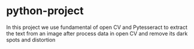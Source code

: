 # python-project
In this project we use fundamental of open CV and 
Pytesseract to extract the text from an image after 
process data in open CV and remove its dark
spots and distortion 
